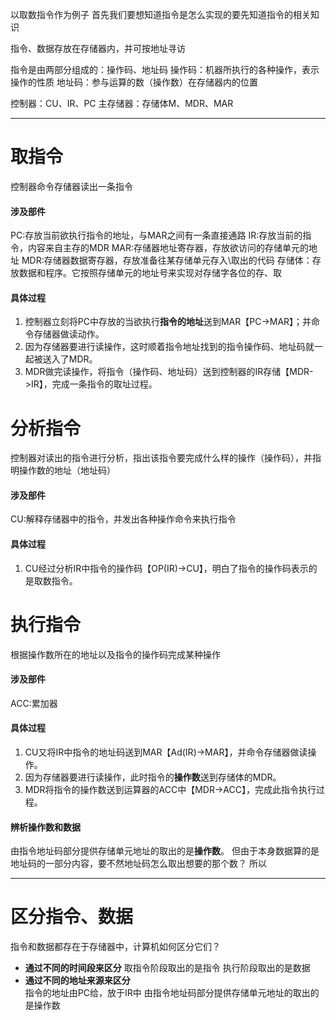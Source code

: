 以取数指令作为例子
首先我们要想知道指令是怎么实现的要先知道指令的相关知识

指令、数据存放在存储器内，并可按地址寻访

指令是由两部分组成的：操作码、地址码
操作码：机器所执行的各种操作，表示操作的性质
地址码：参与运算的数（操作数）在存储器内的位置

控制器：CU、IR、PC
主存储器：存储体M、MDR、MAR
 ****
# 取指令
控制器命令存储器读出一条指令
#### 涉及部件
PC:存放当前欲执行指令的地址，与MAR之间有一条直接通路
IR:存放当前的指令，内容来自主存的MDR
MAR:存储器地址寄存器，存放欲访问的存储单元的地址
MDR:存储器数据寄存器，存放准备往某存储单元存入\取出的代码
存储体：存放数据和程序。它按照存储单元的地址号来实现对存储字各位的存、取
#### 具体过程
1. 控制器立刻将PC中存放的当欲执行**指令的地址**送到MAR【PC->MAR】；并命令存储器做读动作。
2. 因为存储器要进行读操作，这时顺着指令地址找到的指令操作码、地址码就一起被送入了MDR。
3. MDR做完读操作，将指令（操作码、地址码）送到控制器的IR存储【MDR->IR】，完成一条指令的取址过程。

# 分析指令
控制器对读出的指令进行分析，指出该指令要完成什么样的操作（操作码），并指明操作数的地址（地址码）
#### 涉及部件
CU:解释存储器中的指令，并发出各种操作命令来执行指令
#### 具体过程
1. CU经过分析IR中指令的操作码【OP(IR)->CU】，明白了指令的操作码表示的是取数指令。

# 执行指令
根据操作数所在的地址以及指令的操作码完成某种操作
#### 涉及部件
ACC:累加器
#### 具体过程
1. CU又将IR中指令的地址码送到MAR【Ad(IR)->MAR】，并命令存储器做读操作。
2. 因为存储器要进行读操作，此时指令的**操作数**送到存储体的MDR。
3. MDR将指令的操作数送到运算器的ACC中【MDR->ACC】，完成此指令执行过程。
#### 辨析操作数和数据
由指令地址码部分提供存储单元地址的取出的是**操作数**。
但由于本身数据算的是地址码的一部分内容，要不然地址码怎么取出想要的那个数？
所以
 ****
# 区分指令、数据
指令和数据都存在于存储器中，计算机如何区分它们？

 - **通过不同的时间段来区分**
   取指令阶段取出的是指令
   执行阶段取出的是数据
 - **通过不同的地址来源来区分**  
   指令的地址由PC给，放于IR中
   由指令地址码部分提供存储单元地址的取出的是操作数